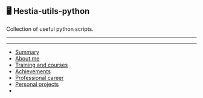 ## 🖥️ Hestia-utils-python

Collection of useful python scripts.

---

---

- [Summary](../summary.md)
- [About me](../about.md)
- [Training and courses](../training.md)
- [Achievements](../archivements.md)
- [Professional career](../professionalCareer.md)
- [Personal projects](../personalProjects.md)
-